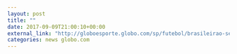 ```yaml
---
layout: post
title: ""
date: 2017-09-09T21:00:10+00:00
external_link: "http://globoesporte.globo.com/sp/futebol/brasileirao-serie-a/jogo/09-09-2017/sao-paulo-ponte-preta/"
categories: news globo.com
---
```

